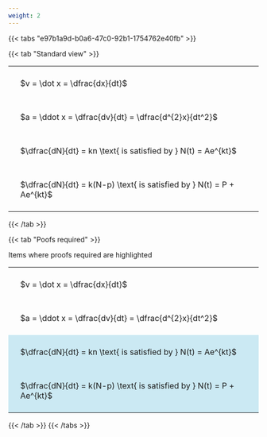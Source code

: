 ```yaml
---
weight: 2
---
```


{{< tabs "e97b1a9d-b0a6-47c0-92b1-1754762e40fb" >}}

{{< tab "Standard view" >}}

<style type="text/css">
#T_c0716 th.col_heading {
  text-align: left;
  font-size: 1em;
}
#T_c0716 td {
  text-align: left;
  font-size: 1em;
  padding: 1.5em;
}
</style>
<table id="T_c0716">
  <thead>
  </thead>
  <tbody>
    <tr>
      <td id="T_c0716_row0_col0" class="data row0 col0" >$v = \dot x = \dfrac{dx}{dt}$</td>
    </tr>
    <tr>
      <td id="T_c0716_row1_col0" class="data row1 col0" >$a = \ddot x = \dfrac{dv}{dt} = \dfrac{d^{2}x}{dt^2}$</td>
    </tr>
    <tr>
      <td id="T_c0716_row2_col0" class="data row2 col0" >$\dfrac{dN}{dt} = kn \text{ is satisfied by } N(t) = Ae^{kt}$</td>
    </tr>
    <tr>
      <td id="T_c0716_row3_col0" class="data row3 col0" >$\dfrac{dN}{dt} = k(N-p) \text{ is satisfied by } N(t) = P + Ae^{kt}$</td>
    </tr>
  </tbody>
</table>
{{< /tab >}}

{{< tab "Poofs required" >}}

Items where proofs required are highlighted 
<br>
<style type="text/css">
#T_c3595 th.col_heading {
  text-align: left;
  font-size: 1em;
}
#T_c3595 td {
  text-align: left;
  font-size: 1em;
  padding: 1.5em;
}
#T_c3595_row0_col0, #T_c3595_row1_col0 {
  background-color: rgba(0,0,0,0);
}
#T_c3595_row2_col0, #T_c3595_row3_col0 {
  background-color: rgba(0,150,200, 0.2);
}
</style>
<table id="T_c3595">
  <thead>
  </thead>
  <tbody>
    <tr>
      <td id="T_c3595_row0_col0" class="data row0 col0" >$v = \dot x = \dfrac{dx}{dt}$</td>
    </tr>
    <tr>
      <td id="T_c3595_row1_col0" class="data row1 col0" >$a = \ddot x = \dfrac{dv}{dt} = \dfrac{d^{2}x}{dt^2}$</td>
    </tr>
    <tr>
      <td id="T_c3595_row2_col0" class="data row2 col0" >$\dfrac{dN}{dt} = kn \text{ is satisfied by } N(t) = Ae^{kt}$</td>
    </tr>
    <tr>
      <td id="T_c3595_row3_col0" class="data row3 col0" >$\dfrac{dN}{dt} = k(N-p) \text{ is satisfied by } N(t) = P + Ae^{kt}$</td>
    </tr>
  </tbody>
</table>
{{< /tab >}}
{{< /tabs >}}